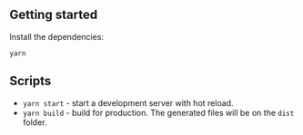## Getting started

Install the dependencies:

```
yarn
```

## Scripts

- `yarn start` - start a development server with hot reload.
- `yarn build` - build for production. The generated files will be on the `dist` folder.
